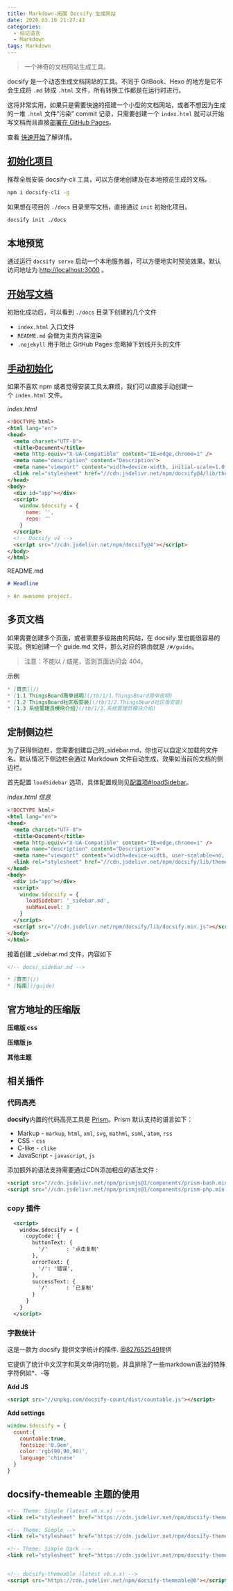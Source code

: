 ```yaml
---
title: Markdown-拓展 Docsify 生成网站
date: 2020.03.10 21:27:43
categories:
  - 标记语言
  - Markdown
tags: Markdown
---
```


> 一个神奇的文档网站生成工具。

docsify 是一个动态生成文档网站的工具。不同于 GitBook、Hexo 的地方是它不会生成将 `.md` 转成 `.html` 文件，所有转换工作都是在运行时进行。

这将非常实用，如果只是需要快速的搭建一个小型的文档网站，或者不想因为生成的一堆 `.html` 文件“污染” commit 记录，只需要创建一个 `index.html` 就可以开始写文档而且直接[部署在 GitHub Pages](https://docsify.js.org/#/zh-cn/deploy)。

查看 [快速开始](https://docsify.js.org/#/zh-cn/quickstart)了解详情。

## [初始化项目](https://docsify.js.org/#/zh-cn/quickstart?id=%e5%88%9d%e5%a7%8b%e5%8c%96%e9%a1%b9%e7%9b%ae)

推荐全局安装 docsify-cli 工具，可以方便地创建及在本地预览生成的文档。

```sh
npm i docsify-cli -g
```

如果想在项目的 `./docs` 目录里写文档，直接通过 `init` 初始化项目。

```sh
docsify init ./docs
```

## 本地预览

通过运行 `docsify serve` 启动一个本地服务器，可以方便地实时预览效果。默认访问地址为 [http://localhost:3000](http://localhost:3000/) 。

## [开始写文档](https://docsify.js.org/#/zh-cn/quickstart?id=%e5%bc%80%e5%a7%8b%e5%86%99%e6%96%87%e6%a1%a3)

初始化成功后，可以看到 `./docs` 目录下创建的几个文件

* `index.html` 入口文件
* `README.md` 会做为主页内容渲染
* `.nojekyll` 用于阻止 GitHub Pages 忽略掉下划线开头的文件

## [手动初始化](https://docsify.js.org/#/zh-cn/quickstart?id=%e6%89%8b%e5%8a%a8%e5%88%9d%e5%a7%8b%e5%8c%96)

如果不喜欢 npm 或者觉得安装工具太麻烦，我们可以直接手动创建一个 `index.html` 文件。

*index.html*

```html
<!DOCTYPE html>
<html lang="en">
<head>
  <meta charset="UTF-8">
  <title>Document</title>
  <meta http-equiv="X-UA-Compatible" content="IE=edge,chrome=1" />
  <meta name="description" content="Description">
  <meta name="viewport" content="width=device-width, initial-scale=1.0, minimum-scale=1.0">
  <link rel="stylesheet" href="//cdn.jsdelivr.net/npm/docsify@4/lib/themes/vue.css">
</head>
<body>
  <div id="app"></div>
  <script>
    window.$docsify = {
      name: '',
      repo: ''
    }
  </script>
  <!-- Docsify v4 -->
  <script src="//cdn.jsdelivr.net/npm/docsify@4"></script>
</body>
</html>
```

README.md

```md
# Headline

> An awesome project.
```

## 多页文档

如果需要创建多个页面，或者需要多级路由的网站，在 docsify 里也能很容易的实现。例如创建一个 guide.md 文件，那么对应的路由就是 `/#/guide`。

> 注意：不能以 / 结尾，否则页面访问会 404。

示例

```md
* [首页](/)
* [1.1 ThingsBoard简单说明](/tb/1/1.ThingsBoard简单说明)
* [1.2 ThingsBoard社区版安装](/tb/1/2.ThingsBoard社区版安装)
* [1.3 系统管理员模块介绍](/tb/1/3.系统管理员模块介绍)
```

## 定制侧边栏

为了获得侧边栏，您需要创建自己的_sidebar.md，你也可以自定义加载的文件名。默认情况下侧边栏会通过 Markdown 文件自动生成，效果如当前的文档的侧边栏。

首先配置 `loadSidebar` 选项，具体配置规则见[配置项#loadSidebar](https://docsify.js.org/#/zh-cn/configuration?id=loadsidebar)。

*index.html 信息*

```html
<!DOCTYPE html>
<html lang="en">
<head>
  <meta charset="UTF-8">
  <title>Document</title>
  <meta http-equiv="X-UA-Compatible" content="IE=edge,chrome=1" />
  <meta name="description" content="Description">
  <meta name="viewport" content="width=device-width, user-scalable=no, initial-scale=1.0, maximum-scale=1.0, minimum-scale=1.0">
  <link rel="stylesheet" href="//cdn.jsdelivr.net/npm/docsify/lib/themes/vue.css">
</head>
<body>
  <div id="app"></div>
  <script>
    window.$docsify = {
      loadSidebar: '_sidebar.md',
      subMaxLevel: 3
    }
  </script>
  <script src="//cdn.jsdelivr.net/npm/docsify/lib/docsify.min.js"></script>
</body>
</html>
```

接着创建 _sidebar.md 文件，内容如下

```markdown
<!-- docs/_sidebar.md -->

* [首页](/)
* [指南](/guide)
```

## 官方地址的压缩版

**压缩版 css**
<link rel="stylesheet" href="//cdn.jsdelivr.net/npm/docsify/lib/themes/vue.css">

**压缩版 js**
<script src="//cdn.jsdelivr.net/npm/docsify/lib/docsify.min.js"></script>

**其他主题**
<link rel="stylesheet" href="//cdn.jsdelivr.net/npm/docsify/themes/vue.css">
<link rel="stylesheet" href="//cdn.jsdelivr.net/npm/docsify/themes/dark.css">

## 相关插件

### 代码高亮

**docsify**内置的代码高亮工具是 [Prism](https://github.com/PrismJS/prism)。Prism 默认支持的语言如下：

* Markup - `markup`, `html`, `xml`, `svg`, `mathml`, `ssml`, `atom`, `rss`
* CSS - `css`
* C-like - `clike`
* JavaScript - `javascript`, `js`

添加额外的语法支持需要通过CDN添加相应的语法文件 :

```html
<script src="//cdn.jsdelivr.net/npm/prismjs@1/components/prism-bash.min.js"></script>
<script src="//cdn.jsdelivr.net/npm/prismjs@1/components/prism-php.min.js"></script>
```

### copy 插件

```xml
  <script>
    window.$docsify = {
	  copyCode: {
	    buttonText: {
		  '/'      : '点击复制'
		},
		errorText: {
		  '/': '错误',
		},
		successText: {
		  '/'      : '已复制'
		}
	  }
    }
  </script>
```

### 字数统计

这是一款为 docsify 提供文字统计的插件. [@827652549](https://github.com/827652549)提供

它提供了统计中文汉字和英文单词的功能，并且排除了一些markdown语法的特殊字符例如*、-等

**Add JS**

```html
<script src="//unpkg.com/docsify-count/dist/countable.js"></script>
```

**Add settings**

```js
window.$docsify = {
  count:{
    countable:true,
    fontsize:'0.9em',
    color:'rgb(90,90,90)',
    language:'chinese'
  }
}
```

## docsify-themeable 主题的使用

```html
<!-- Theme: Simple (latest v0.x.x) -->
<link rel="stylesheet" href="https://cdn.jsdelivr.net/npm/docsify-themeable@0/dist/css/theme-defaults.css">

<!-- Theme: Simple -->
<link rel="stylesheet" href="https://cdn.jsdelivr.net/npm/docsify-themeable@0/dist/css/theme-simple.css">

<!-- Theme: Simple Dark -->
<link rel="stylesheet" href="https://cdn.jsdelivr.net/npm/docsify-themeable@0/dist/css/theme-simple-dark.css">


<!-- docsify-themeable (latest v0.x.x) -->
<script src="https://cdn.jsdelivr.net/npm/docsify-themeable@0"></script>
```
